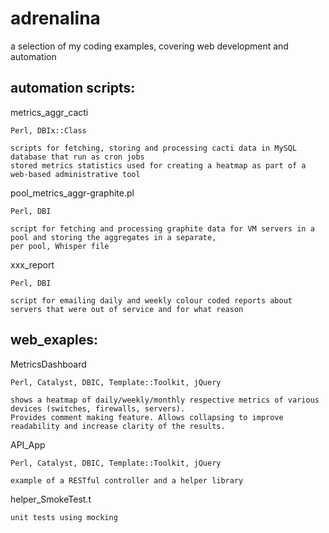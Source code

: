 adrenalina
==========

a selection of my coding examples, covering web development and automation

automation scripts:
------------------

metrics_aggr_cacti

    Perl, DBIx::Class

    scripts for fetching, storing and processing cacti data in MySQL database that run as cron jobs
    stored metrics statistics used for creating a heatmap as part of a web-based administrative tool
    
pool_metrics_aggr-graphite.pl

    Perl, DBI

    script for fetching and processing graphite data for VM servers in a pool and storing the aggregates in a separate, 
    per pool, Whisper file

xxx_report

    Perl, DBI
    
    script for emailing daily and weekly colour coded reports about servers that were out of service and for what reason
    
web_exaples:
-----------

MetricsDashboard
    
    Perl, Catalyst, DBIC, Template::Toolkit, jQuery
    
    shows a heatmap of daily/weekly/monthly respective metrics of various devices (switches, firewalls, servers).
    Provides comment making feature. Allows collapsing to improve readability and increase clarity of the results.

API_App

    Perl, Catalyst, DBIC, Template::Toolkit, jQuery
    
    example of a RESTful controller and a helper library

helper_SmokeTest.t

    unit tests using mocking
